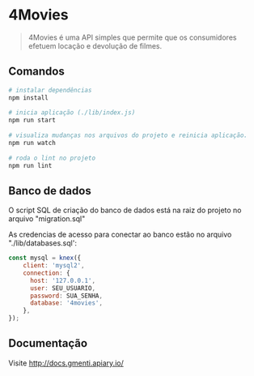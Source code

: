 # 4Movies

> 4Movies é uma API simples que permite que os consumidores efetuem locação e devolução de filmes.

## Comandos

``` bash
# instalar dependências
npm install
 
# inicia aplicação (./lib/index.js)
npm run start
 
# visualiza mudanças nos arquivos do projeto e reinicia aplicação.
npm run watch
 
# roda o lint no projeto
npm run lint
```

## Banco de dados
O script SQL de criação do banco de dados está na raiz do projeto no arquivo "migration.sql"

As credencias de acesso para conectar ao banco estão no arquivo "./lib/databases.sql':
```js
const mysql = knex({
    client: 'mysql2',
    connection: {
      host: '127.0.0.1',
      user: SEU_USUARIO,
      password: SUA_SENHA,
      database: '4movies',
    },
});
```

## Documentação
Visite http://docs.gmenti.apiary.io/

